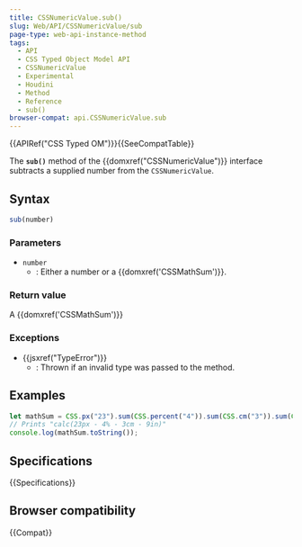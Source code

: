 ```yaml
---
title: CSSNumericValue.sub()
slug: Web/API/CSSNumericValue/sub
page-type: web-api-instance-method
tags:
  - API
  - CSS Typed Object Model API
  - CSSNumericValue
  - Experimental
  - Houdini
  - Method
  - Reference
  - sub()
browser-compat: api.CSSNumericValue.sub
---
```


{{APIRef("CSS Typed OM")}}{{SeeCompatTable}}

The **`sub()`** method of the
{{domxref("CSSNumericValue")}} interface subtracts a supplied number from the
`CSSNumericValue`.

## Syntax

```js
sub(number)
```

### Parameters

- `number`
  - : Either a number or a {{domxref('CSSMathSum')}}.

### Return value

A {{domxref('CSSMathSum')}}

### Exceptions

- {{jsxref("TypeError")}}
  - : Thrown if an invalid type was passed to the method.

## Examples

```js
let mathSum = CSS.px("23").sum(CSS.percent("4")).sum(CSS.cm("3")).sum(CSS.in("9"));
// Prints "calc(23px - 4% - 3cm - 9in)"
console.log(mathSum.toString());
```

## Specifications

{{Specifications}}

## Browser compatibility

{{Compat}}
